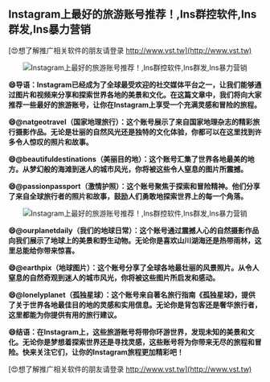 ## **Instagram上最好的旅游账号推荐！,Ins群控软件,Ins群发,Ins暴力营销**

[😍想了解推广相关软件的朋友请登录 http://www.vst.tw](http://www.vst.tw)

 <center><img src="https://vst.tw/MP4/tuiguang/png/6.png" alt="Instagram上最好的旅游账号推荐！,Ins群控软件,Ins群发,Ins暴力营销"></center>

**😄导语：Instagram已经成为了全球最受欢迎的社交媒体平台之一，让我们能够通过图片和视频来分享和探索世界各地的美景和文化。在这篇文章中，我们将向大家推荐一些最好的旅游账号，让你在Instagram上享受一个充满灵感和冒险的旅程。**

**😄@natgeotravel（国家地理旅行）：这个账号展示了来自国家地理杂志的精彩旅行摄影作品。无论是壮丽的自然风光还是独特的文化体验，你都可以在这里找到许多令人惊叹的照片和故事。**

**😄@beautifuldestinations（美丽目的地）：这个账号汇集了世界各地最美的地方。从梦幻般的海滩到迷人的城市风光，你将被这些令人窒息的图片所震撼。**

**😄@passionpassport（激情护照）：这个账号聚焦于探索和冒险精神。他们分享了来自全球旅行者的照片和故事，鼓励人们勇敢地探索世界上的每一个角落。**

 <center><img src="https://vst.tw/MP4/tuiguang/png/3.png" alt="Instagram上最好的旅游账号推荐！,Ins群控软件,Ins群发,Ins暴力营销"></center>

**😄@ourplanetdaily（我们的地球日常）：这个账号通过震撼人心的自然摄影作品向我们展示了地球上的美景和野生动物。无论你是喜欢山川湖海还是热带雨林，这里总能给你带来惊喜。**

**😄@earthpix（地球图片）：这个账号分享了全球各地最壮丽的风景照片。从令人窒息的自然奇观到迷人的城市风光，你将被这些图片所启发和感动。**

**😄@lonelyplanet（孤独星球）：这个账号来自著名旅行指南《孤独星球》，提供了关于世界各地最佳目的地的灵感和实用信息。无论你是背包客还是奢华旅行者，这里都能为你提供有用的旅行建议。**

**😄结语：在Instagram上，这些旅游账号将带你环游世界，发现未知的美景和文化。无论你是梦想着探索世界还是寻找灵感，这些账号将为你带来无尽的旅程和冒险。快来关注它们，让你的Instagram旅程更加精彩吧！**

[😍想了解推广相关软件的朋友请登录 http://www.vst.tw](http://www.vst.tw)



